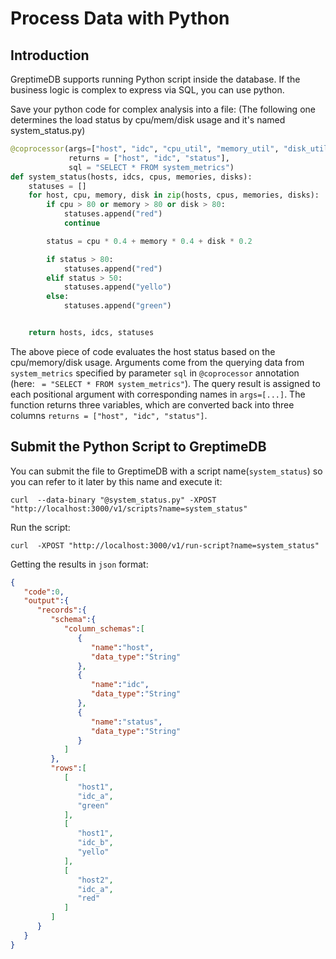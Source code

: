 # Process Data with Python

## Introduction

GreptimeDB supports running Python script inside the database. If the business logic is complex to express via SQL, you can use python.

Save your python code for complex analysis into a file: (The following one determines the load status by cpu/mem/disk usage and it's named system_status.py)

``` python
@coprocessor(args=["host", "idc", "cpu_util", "memory_util", "disk_util"],
             returns = ["host", "idc", "status"],
             sql = "SELECT * FROM system_metrics")
def system_status(hosts, idcs, cpus, memories, disks):
    statuses = []
    for host, cpu, memory, disk in zip(hosts, cpus, memories, disks):
        if cpu > 80 or memory > 80 or disk > 80:
            statuses.append("red")
            continue

        status = cpu * 0.4 + memory * 0.4 + disk * 0.2

        if status > 80:
            statuses.append("red")
        elif status > 50:
            statuses.append("yello")
        else:
            statuses.append("green")


    return hosts, idcs, statuses
```

The above piece of code evaluates the host status based on the cpu/memory/disk usage. 
Arguments come from the querying data from `system_metrics` specified by parameter `sql` in `@coprocessor` annotation (here: ` = "SELECT * FROM system_metrics"`). The query result is assigned to each positional argument with corresponding names in `args=[...]`. The function returns three variables, which are converted back into three columns `returns = ["host", "idc", "status"]`.

## Submit the Python Script to GreptimeDB

You can submit the file to GreptimeDB with a script name(`system_status`) so you can refer to it later by this name and execute it:

``` shell
curl  --data-binary "@system_status.py" -XPOST "http://localhost:3000/v1/scripts?name=system_status"
```

Run the script:

```shell
curl  -XPOST "http://localhost:3000/v1/run-script?name=system_status"
```

Getting the results in `json` format:

``` json
{
   "code":0,
   "output":{
      "records":{
         "schema":{
            "column_schemas":[
               {
                  "name":"host",
                  "data_type":"String"
               },
               {
                  "name":"idc",
                  "data_type":"String"
               },
               {
                  "name":"status",
                  "data_type":"String"
               }
            ]
         },
         "rows":[
            [
               "host1",
               "idc_a",
               "green"
            ],
            [
               "host1",
               "idc_b",
               "yello"
            ],
            [
               "host2",
               "idc_a",
               "red"
            ]
         ]
      }
   }
}
```
